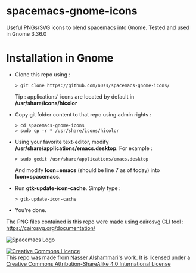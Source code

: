 # spacemacs-gnome-icons
Useful PNGs/SVG icons to blend spacemacs into Gnome. Tested and used in Gnome 3.36.0

# Installation in Gnome

* Clone this repo using : 
  ```
  > git clone https://github.com/n0ss/spacemacs-gnome-icons/
  ```

  Tip : applications' icons are located by default in **/usr/share/icons/hicolor**


* Copy git folder content to that repo using admin rights :

  ```
  > cd spacemacs-gnome-icons
  > sudo cp -r * /usr/share/icons/hicolor
  ```
  
* Using your favorite text-editor, modify **/usr/share/applications/emacs.desktop**. For example :

  ```
  > sudo gedit /usr/share/applications/emacs.desktop
  ```
  And modify __Icon=emacs__ (should be line 7 as of today) into __Icon=spacemacs__.


* Run **gtk-update-icon-cache**. Simply type :

  ```
  > gtk-update-icon-cache
  ```
* You're done.
  
The PNG files contained is this repo were made using cairosvg CLI tool : https://cairosvg.org/documentation/
 
 ![Spacemacs Logo](https://camo.githubusercontent.com/b39bdab925b8da08ecaf08eda877b01b8421b619/68747470733a2f2f7777772e6e61737365722e73706163652f696d67732f73706163656d6163732d6c6f676f2e706e67)




<a rel="license" href="http://creativecommons.org/licenses/by-sa/4.0/"><img alt="Creative Commons Licence" style="border-width:0" src="https://i.creativecommons.org/l/by-sa/4.0/88x31.png" /></a><br /><span xmlns:dct="http://purl.org/dc/terms/" href="http://purl.org/dc/dcmitype/StillImage" property="dct:title" rel="dct:type">
This repo was made from <a xmlns:cc="http://creativecommons.org/ns#" href="http://www.nass3r.com" property="cc:attributionName" rel="cc:attributionURL">Nasser Alshammari</a>'s work. It is licensed under a <a rel="license" href="http://creativecommons.org/licenses/by-sa/4.0/">Creative Commons Attribution-ShareAlike 4.0 International License</a>
